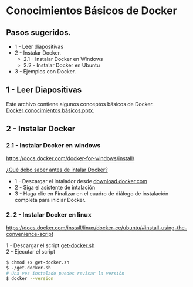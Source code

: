# Conocimientos Básicos de Docker
## Pasos sugeridos.
- 1 - Leer diapositivas
- 2 - Instalar Docker.
    - 2.1 - Instalar Docker en Windows
    - 2.2 - Instalar Docker en Ubuntu
- 3 - Ejemplos con Docker.

## 1 - Leer Diapositivas
Este archivo contiene algunos conceptos básicos de Docker. \
[Docker conocimientos básicos.pptx](https://github.com/burongtz/apuntes/raw/master/docker/Docker%20conocimientos%20b%C3%A1sicos.pptx).

## 2 - Instalar Docker

### 2.1 - Instalar Docker en windows
https://docs.docker.com/docker-for-windows/install/

[¿Qué debo saber antes de intalar Docker?](https://docs.docker.com/docker-for-windows/install/#what-to-know-before-you-install)

- 1 - Descargar el intalador desde [download.docker.com](https://download.docker.com/win/stable/Docker%20for%20Windows%20Installer.exe)
- 2 - Siga el asistente de intalación
- 3 - Haga clic en Finalizar en el cuadro de diálogo de instalación completa para iniciar Docker.

### 2. 2 - Instalar Docker en linux
https://docs.docker.com/install/linux/docker-ce/ubuntu/#install-using-the-convenience-script

1 - Descargar el script [get-docker.sh](https://get.docker.com/) \
2 - Ejecutar el script
```bash
$ chmod +x get-docker.sh
$ ./get-docker.sh
# Una ves instalado puedes revisar la versión
$ docker --version
```